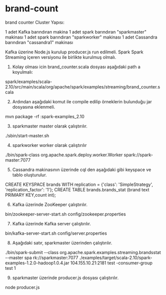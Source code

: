# brand-count
brand counter
Cluster Yapısı:
  
  1 adet Kafka barındıran makina
  1 adet spark barındıran "sparkmaster" makinası
  1 adet spark barındıran "sparkworker" makinası
  1 adet Cassandra barındıran "cassandra1" makinası
  
Kafka üzerine Node.js kurulup producer.js run edilmeli.
Spark Spark Streaming içeren versiyonu ile birlikte kurulmuş olmalı. 

1) Kolay olması icin brand_counter.scala dosyası aşağıdaki path a koyulmalı: 

spark/examples/scala-2.10/src/main/scala/org/apache/spark/examples/streaming/brand_counter.scala

2) Ardından aşağıdaki komut ile compile edilip örneklerin bulunduğu jar dosyasına eklenmeli.

mvn package -rf :spark-examples_2.10

3) sparkmaster master olarak çalıştırılır.

./sbin/start-master.sh

4) sparkworker worker olarak çalıştırılır

./bin/spark-class org.apache.spark.deploy.worker.Worker spark://spark-master:7077

5) Cassandra makinasının üzerinde cql den aşağıdaki gibi keyspace ve tablo oluşturulur.

CREATE KEYSPACE brands WITH replication = {'class': 'SimpleStrategy', 'replication_factor': '1'};
CREATE TABLE brands.brands_stat (brand text PRIMARY KEY,count int);

6) Kafka üzerinde ZooKeeper çalıştırılır.

bin/zookeeper-server-start.sh config/zookeeper.properties

7) Kafka üzerinde Kafka server çalıştırılır.

bin/kafka-server-start.sh config/server.properties

8) Aşağıdaki satır, sparkmaster üzerinden çalıştırılır.

./bin/spark-submit --class org.apache.spark.examples.streaming.brandsstat --master spa
rk://sparkmaster:7077 ./examples/target/scala-2.10/spark-examples-1.2.0-hadoop1.0.4.jar  104.155.10.21:2181 test
-consumer-group test 1

9) sparkmaster üzerinde producer.js dosyası çalıştırılır.

node producer.js


